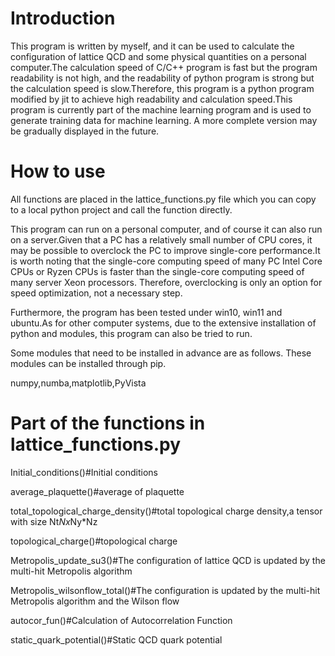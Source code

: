 Introduction
============
This program is written by myself, and it can be used to calculate the configuration of lattice QCD and some physical quantities on a personal computer.The calculation speed of C/C++ program is fast but the program readability is not high, and the readability of python program is strong but the calculation speed is slow.Therefore, this program is a python program modified by jit to achieve high readability and calculation speed.This program is currently part of the machine learning program and is used to generate training data for machine learning. A more complete version may be gradually displayed in the future.



How to use
============
All functions are placed in the lattice_functions.py file which you can copy to a local python project and call the function directly.

This program can run on a personal computer, and of course it can also run on a server.Given that a PC has a relatively small number of CPU cores, 
it may be possible to overclock the PC to improve single-core performance.It is worth noting that the single-core computing speed of many PC Intel Core CPUs or Ryzen CPUs is faster than the single-core computing speed of many server Xeon processors. Therefore, overclocking is only an option for speed optimization, not a necessary step.

Furthermore, the program has been tested under win10, win11 and ubuntu.As for other computer systems, due to the extensive installation of python and modules, 
this program can also be tried to run.

Some modules that need to be installed in advance are as follows. These modules can be installed through pip.

numpy,numba,matplotlib,PyVista



Part of the functions in lattice_functions.py
============

Initial_conditions()#Initial conditions

average_plaquette()#average of plaquette

total_topological_charge_density()#total topological charge density,a tensor with size Nt*Nx*Ny*Nz

topological_charge()#topological charge

Metropolis_update_su3()#The configuration of lattice QCD is updated by the multi-hit Metropolis algorithm

Metropolis_wilsonflow_total()#The configuration is updated by the multi-hit Metropolis algorithm and the Wilson flow

autocor_fun()#Calculation of Autocorrelation Function

static_quark_potential()#Static QCD quark potential


